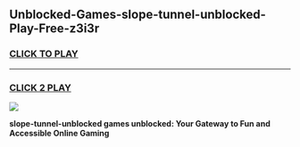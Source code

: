 
## Unblocked-Games-slope-tunnel-unblocked-Play-Free-z3i3r
<h3>
<a href="https://premium76.site?title=slope-tunnel-unblocked&ref=20M">CLICK TO PLAY</a></h3>
<hr>

<h3>
<a href="https://premium76.site?title=slope-tunnel-unblocked&ref=20M">CLICK 2 PLAY</a>
  
</h3>

<a href="https://premium76.site?title=slope-tunnel-unblocked&ref=19M"><img src="https://clearcache.store/games.png"></a>


**slope-tunnel-unblocked games unblocked: Your Gateway to Fun and Accessible Online Gaming**

